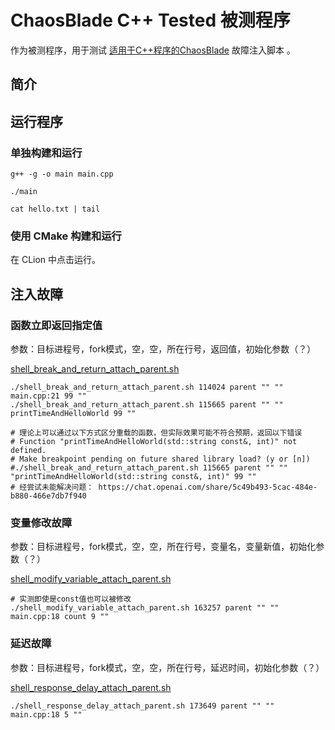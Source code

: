# ChaosBlade C++ Tested 被测程序

作为被测程序，用于测试 [适用于C++程序的ChaosBlade](https://github.com/YuSitong1999/chaosblade-exec-cplus) 故障注入脚本 。

## 简介

## 运行程序

### 单独构建和运行

```shell
g++ -g -o main main.cpp

./main

cat hello.txt | tail

```

### 使用 CMake 构建和运行

在 CLion 中点击运行。

## 注入故障

### 函数立即返回指定值

参数：目标进程号，fork模式，空，空，所在行号，返回值，初始化参数（？）

[shell_break_and_return_attach_parent.sh](./shell_break_and_return_attach_parent.sh)

```shell
./shell_break_and_return_attach_parent.sh 114024 parent "" "" main.cpp:21 99 ""
./shell_break_and_return_attach_parent.sh 115665 parent "" "" printTimeAndHelloWorld 99 ""

# 理论上可以通过以下方式区分重载的函数，但实际效果可能不符合预期，返回以下错误
# Function "printTimeAndHelloWorld(std::string const&, int)" not defined.
# Make breakpoint pending on future shared library load? (y or [n])
#./shell_break_and_return_attach_parent.sh 115665 parent "" "" "printTimeAndHelloWorld(std::string const&, int)" 99 ""
# 经尝试未能解决问题： https://chat.openai.com/share/5c49b493-5cac-484e-b880-466e7db7f940
```

### 变量修改故障

参数：目标进程号，fork模式，空，空，所在行号，变量名，变量新值，初始化参数（？）

[shell_modify_variable_attach_parent.sh](./shell_modify_variable_attach_parent.sh)

```shell
# 实测即使是const值也可以被修改
./shell_modify_variable_attach_parent.sh 163257 parent "" "" main.cpp:18 count 9 ""

```

### 延迟故障

参数：目标进程号，fork模式，空，空，所在行号，延迟时间，初始化参数（？）

[shell_response_delay_attach_parent.sh](./shell_response_delay_attach_parent.sh)

```
./shell_response_delay_attach_parent.sh 173649 parent "" "" main.cpp:18 5 ""

```
